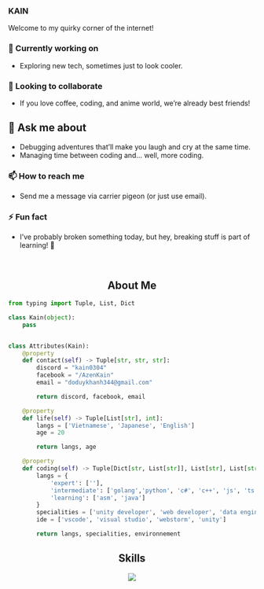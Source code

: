 ### KAIN

Welcome to my quirky corner of the internet!  

###  🔭 Currently working on  
- Exploring new tech, sometimes just to look cooler.  

###  👯 Looking to collaborate  
- If you love coffee, coding, and anime world, we’re already best friends!  

## 💬 Ask me about  
- Debugging adventures that’ll make you laugh and cry at the same time.  
- Managing time between coding and... well, more coding.  

###  📫 How to reach me  
- Send me a message via carrier pigeon (or just use email).  

###  ⚡ Fun fact  
- I’ve probably broken something today, but hey, breaking stuff is part of learning! 🎉  

<p align="center">
    <img alt="" src=https://img.shields.io/github/stars/AzenKain?style=for-the-badge&?affiliations=OWNER%2CCOLLABORATOR />
    <img alt="" src=https://komarev.com/ghpvc/?username=AzenKain&style=for-the-badge />
</p>

<h2 align="center">About Me </h2>

```python
from typing import Tuple, List, Dict

class Kain(object):
    pass


class Attributes(Kain):
    @property
    def contact(self) -> Tuple[str, str, str]:
        discord = "kain0304"
        facebook = "/AzenKain"
        email = "doduykhanh344@gmail.com"

        return discord, facebook, email

    @property
    def life(self) -> Tuple[List[str], int]:
        langs = ['Vietnamese', 'Japanese', 'English']
        age = 20

        return langs, age

    @property
    def coding(self) -> Tuple[Dict[str, List[str]], List[str], List[str]]:
        langs = {
            'expert': [''],
            'intermediate': ['golang','python', 'c#', 'c++', 'js', 'ts'],
            'learning': ['asm', 'java']
        }
        specialities = ['unity developer', 'web developer', 'data engineer']
        ide = ['vscode', 'visual studio', 'webstorm', 'unity']

        return langs, specialities, environnement
```

<h2 align="center">Skills </h2>

<p align="center">
  <a href="https://skillicons.dev">
    <img src="https://skillicons.dev/icons?i=go,py,c,cs,cpp,java,js,ts,unity,react,nextjs,nestjs,fastapi,spring,pycharm,mongodb,mysql,postgres,docker,git,webstorm,vscode,visualstudio,css,tailwind,html"/>
  </a>
</p>

<!--
<p href="https://discord.gg/onlp" align="center">
    <img alt="" src="https://github-readme-stats.vercel.app/api?username=AzenKain&theme=tokyonight&show_icons=true"/>
</p>

<p href="https://discord.gg/onlp" align="center">
    <img alt="" src="https://lanyard.cnrad.dev/api/808374493109157909"/>
</p>

<div align="center"> 
    <a href="https://raw.githubusercontent.com">
        <img src="https://raw.githubusercontent.com/AzenKain/cf-stats/main/output/max_rating.svg"/>
        <img src="https://raw.githubusercontent.com/AzenKain/cf-stats/main/output/rating.svg"/>
    </a>
</div>
<p align="center">
  <a href="https://raw.githubusercontent.com">
      <img src="https://raw.githubusercontent.com/AzenKain/cf-stats/main/output/light_card.svg#gh-dark-mode-only"/>
  </a>
</p>
-->
